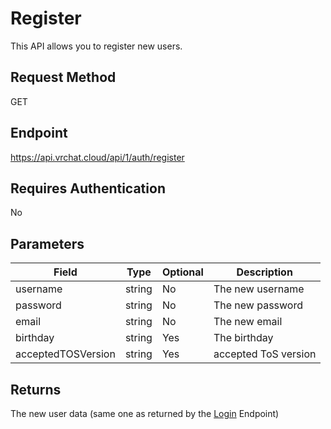 # Register

This API allows you to register new users.

## Request Method 
GET

## Endpoint
https://api.vrchat.cloud/api/1/auth/register

## Requires Authentication
No

## Parameters

Field | Type | Optional | Description
------|------|----------|------------
username | string | No | The new username
password | string | No | The new password
email | string | No | The new email
birthday | string | Yes | The birthday
acceptedTOSVersion | string | Yes | accepted ToS version

## Returns

The new user data (same one as returned by the [Login](UserAPI/Login.md) Endpoint)